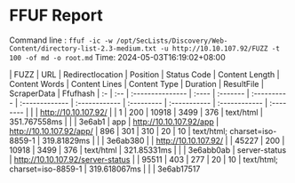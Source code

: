 # FFUF Report

  Command line : `ffuf -ic -w /opt/SecLists/Discovery/Web-Content/directory-list-2.3-medium.txt -u http://10.10.107.92/FUZZ -t 100 -of md -o root.md`
  Time: 2024-05-03T16:19:02&#43;08:00

  | FUZZ | URL | Redirectlocation | Position | Status Code | Content Length | Content Words | Content Lines | Content Type | Duration | ResultFile | ScraperData | Ffufhash
  | :- | :-- | :--------------- | :---- | :------- | :---------- | :------------- | :------------ | :--------- | :----------- | :------------ | :-------- |
  |  | http://10.10.107.92/ |  | 1 | 200 | 10918 | 3499 | 376 | text/html | 351.767558ms |  |  | 3e6ab1
  | app | http://10.10.107.92/app | http://10.10.107.92/app/ | 896 | 301 | 310 | 20 | 10 | text/html; charset=iso-8859-1 | 319.81829ms |  |  | 3e6ab380
  |  | http://10.10.107.92/ |  | 45227 | 200 | 10918 | 3499 | 376 | text/html | 321.85331ms |  |  | 3e6abb0ab
  | server-status | http://10.10.107.92/server-status |  | 95511 | 403 | 277 | 20 | 10 | text/html; charset=iso-8859-1 | 319.618067ms |  |  | 3e6ab17517
  